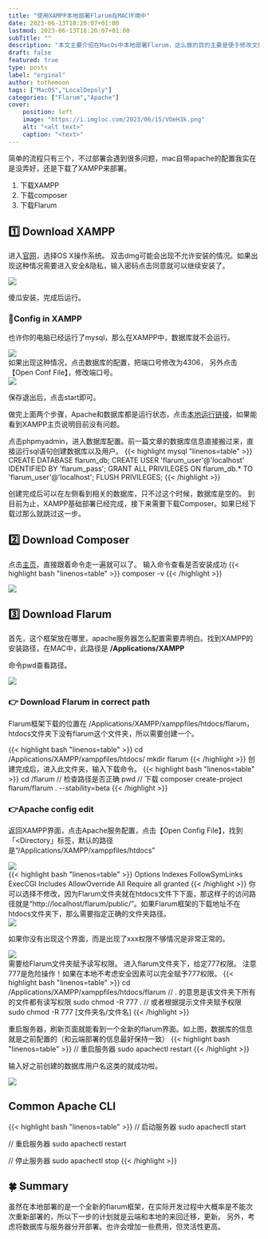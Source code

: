 ```yaml
---
title: "使用XAMPP本地部署Flarum在MAC环境中"
date: 2023-06-13T18:20:07+01:00
lastmod: 2023-06-13T18:20:07+01:00
subTitle: ""
description: "本文主要介绍在MacOs中本地部署Flarum，这么做的目的主要是便于修改文件，和云端保持一致性，避免出错。虽然感觉也不太完美，但实现本地部署只是第一步。"
draft: false
featured: true
type: posts
label: "orginal"
author: tothemoon
tags: ["MacOS","LocalDepoly"]
categories: ["Flarum","Apache"]
cover:
    position: left
    image: "https://i.imgloc.com/2023/06/15/VOeH3k.png"
    alt: "<alt text>"
    caption: "<text>"
---
```


简单的流程只有三个，不过部署会遇到很多问题，mac自带apache的配置我实在是没弄好，还是下载了XAMPP来部署。

1. 下载XAMPP
2. 下载composer
3. 下载Flarum

## 1️⃣ Download XAMPP  

进入[官网](https://www.apachefriends.org/)，选择OS X操作系统。
双击dmg可能会出现不允许安装的情况。如果出现这种情况需要进入安全&隐私，输入密码点击同意就可以继续安装了。

<div class="polaroid" style="width:50%" >
   <a data-fancybox="gallery" data-src="https://i.imgur.com/gHh1dU0.png">
        <img src="https://i.imgur.com/gHh1dU0.png"/>
    </a>
</div>

傻瓜安装，完成后运行。

### 🌲Config in XAMPP
也许你的电脑已经运行了mysql，那么在XAMPP中，数据库就不会运行。

<div class="polaroid" style="width:40%" >
   <a data-fancybox="gallery" data-src="https://i.imgur.com/3tbkS7m.png">
        <img src="https://i.imgur.com/3tbkS7m.png"/>
    </a>
</div>
如果出现这种情况，点击数据库的配置，把端口号修改为4306，
另外点击【Open Conf File】，修改端口号。

<div class="polaroid" style="width:100%" >
   <a data-fancybox="gallery" data-src="https://i.imgur.com/QQIdjNX.png">
        <img src="https://i.imgur.com/QQIdjNX.png"/>
    </a>
</div>


保存退出后，点击start即可。

做完上面两个步骤，Apache和数据库都是运行状态，点击[本地运行链接](http://localhost/dashboard/)，如果能看到XAMPP主页说明目前没有问题。


点击phpmyadmin，进入数据库配置。前一篇文章的数据库信息直接搬过来，直接运行sql语句创建数据库以及用户。
{{< highlight mysql "linenos=table" >}}
CREATE DATABASE flarum_db;
CREATE USER 'flarum_user'@'localhost' IDENTIFIED BY 'flarum_pass';
GRANT ALL PRIVILEGES ON flarum_db.* TO 'flarum_user'@'localhost';
FLUSH PRIVILEGES;
{{< /highlight >}}

创建完成后可以在左侧看到相关的数据库，只不过这个时候，数据库是空的。
到目前为止，XAMPP基础部署已经完成，接下来需要下载Composer。如果已经下载过那么就跳过这一步。

## 2️⃣ Download Composer

点击[主页](https://getcomposer.org/download/)，直接跟着命令走一遍就可以了。
输入命令查看是否安装成功
{{< highlight bash "linenos=table" >}}
composer -v
{{< /highlight >}}
<div class="polaroid" style="width:70%" >
   <a data-fancybox="gallery" data-src="https://i.imgur.com/ADmGfKq.png">
        <img src="https://i.imgur.com/ADmGfKq.png"/>
    </a>
</div>

## 3️⃣ Download Flarum
首先，这个框架放在哪里，apache服务器怎么配置需要弄明白。找到XAMPP的安装路径，在MAC中，此路径是  **/Applications/XAMPP**

命令pwd查看路径。
<div class="polaroid" style="width:100%" >
   <a data-fancybox="gallery" data-src="https://i.imgur.com/usZSqPl.png">
        <img src="https://i.imgur.com/usZSqPl.png"/>
    </a>
</div>

### 👉 Download Flarum in correct path

Flarum框架下载的位置在 /Applications/XAMPP/xamppfiles/htdocs/flarum，htdocs文件夹下没有flarum这个文件夹，所以需要创建一个。

{{< highlight bash "linenos=table" >}}
cd /Applications/XAMPP/xamppfiles/htdocs/
mkdir flarum
{{< /highlight >}}
创建完成后，进入此文件夹，输入下载命令。
{{< highlight bash "linenos=table" >}}
cd /flarum
// 检查路径是否正确
pwd
// 下载
composer create-project flarum/flarum . --stability=beta
{{< /highlight >}}

### 👉Apache config edit
返回XAMPP界面，点击Apache服务配置，点击【Open Config File】，找到 「<Directory」标签，默认的路径是“/Applications/XAMPP/xamppfiles/htdocs”
<div class="polaroid" style="width:80%" >
   <a data-fancybox="gallery" data-src="https://i.imgur.com/RFnqvNp.png">
        <img src="https://i.imgur.com/RFnqvNp.png"/>
    </a>
</div>
{{< highlight bash "linenos=table" >}}
<Directory "/Applications/XAMPP/xamppfiles/htdocs">
    Options Indexes FollowSymLinks ExecCGI Includes
    AllowOverride All
    Require all granted
</Directory>
{{< /highlight >}}
你可以选择不修改，因为Flarum文件夹就在htdocs文件下下面，那这样子的访问路径就是“http://localhost/flarum/public/”。如果Flarum框架的下载地址不在htdocs文件夹下，那么需要指定正确的文件夹路径。

<div class="polaroid" style="width:80%" >
   <a data-fancybox="gallery" data-src="https://i.imgur.com/AwmcMp2.png">
        <img src="https://i.imgur.com/AwmcMp2.png"/>
    </a>
</div>

如果你没有出现这个界面，而是出现了xxx权限不够情况是非常正常的。
<div class="polaroid" style="width:100%" >
   <a data-fancybox="gallery" data-src="https://i.imgur.com/NSdPqOE.png">
        <img src="https://i.imgur.com/NSdPqOE.png"/>
    </a>
</div>
需要给Flarum文件夹赋予读写权限。
进入flarum文件夹下，给定777权限。
注意777是危险操作！如果在本地不考虑安全因素可以完全赋予777权限。
{{< highlight bash "linenos=table" >}}
cd /Applications/XAMPP/xamppfiles/htdocs/flarum
// . 的意思是该文件夹下所有的文件都有读写权限
sudo chmod -R 777  .
// 或者根据提示文件夹赋予权限
sudo chmod -R 777  [文件夹名/文件名]
{{< /highlight >}}



重启服务器，刷新页面就能看到一个全新的flarum界面。如上图，数据库的信息就是之前配置的（和云端部署的信息最好保持一致）
{{< highlight bash "linenos=table" >}}
// 重启服务器
sudo apachectl restart
{{< /highlight >}}

输入好之前创建的数据库用户名这类的就成功啦。

<div class="polaroid" style="width:100%" >
   <a data-fancybox="gallery" data-src="https://i.imgur.com/D8iEkWa.png">
        <img src="https://i.imgur.com/D8iEkWa.png"/>
    </a>
</div>

## Common Apache CLI

{{< highlight bash "linenos=table" >}}
// 启动服务器
sudo apachectl start

// 重启服务器
sudo apachectl restart

// 停止服务器
sudo apachectl stop
{{< /highlight >}}

## 🍀 Summary
虽然在本地部署的是一个全新的flarum框架，在实际开发过程中大概率是不能次次重新部署的，所以下一步的计划就是云端和本地的来回迁移，更新。
另外，考虑将数据库与服务器分开部署。也许会增加一些费用，但灵活性更高。
